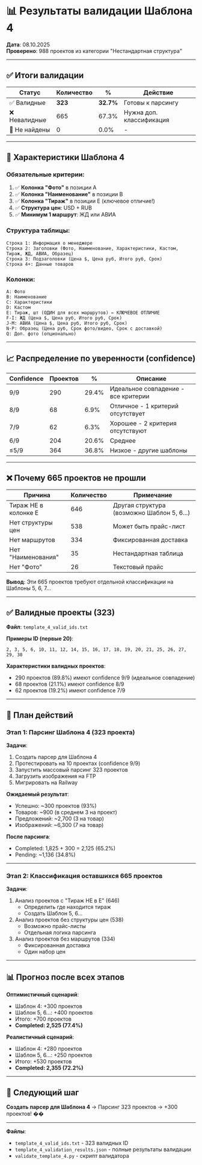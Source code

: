# 📊 Результаты валидации Шаблона 4

**Дата**: 08.10.2025  
**Проверено**: 988 проектов из категории "Нестандартная структура"

---

## ✅ Итоги валидации

| Статус | Количество | % | Действие |
|--------|------------|---|----------|
| ✅ Валидные | **323** | **32.7%** | Готовы к парсингу |
| ❌ Невалидные | 665 | 67.3% | Нужна доп. классификация |
| 📁 Не найдены | 0 | 0.0% | - |

---

## 🎯 Характеристики Шаблона 4

### Обязательные критерии:

1. ✅ **Колонка "Фото"** в позиции A
2. ✅ **Колонка "Наименование"** в позиции B
3. ✅ **Колонка "Тираж"** в позиции E (ключевое отличие!)
4. ✅ **Структура цен**: USD + RUB
5. ✅ **Минимум 1 маршрут**: ЖД или АВИА

### Структура таблицы:

```
Строка 1: Информация о менеджере
Строка 2: Заголовки (Фото, Наименование, Характеристики, Кастом, Тираж, ЖД, АВИА, Образец)
Строка 3: Подзаголовки (Цена $, Цена руб, Итого руб, Срок)
Строка 4+: Данные товаров
```

### Колонки:

```
A: Фото
B: Наименование
C: Характеристики
D: Кастом
E: Тираж, шт (ОДИН для всех маршрутов) ← КЛЮЧЕВОЕ ОТЛИЧИЕ
F-I: ЖД (Цена $, Цена руб, Итого руб, Срок)
J-M: АВИА (Цена $, Цена руб, Итого руб, Срок)
N-P: Образец (Цена руб, Срок фото/видео, Срок с доставкой)
Q: Доп. фото (опционально)
```

---

## 📈 Распределение по уверенности (confidence)

| Confidence | Проектов | % | Описание |
|------------|----------|---|----------|
| 9/9 | 290 | 29.4% | Идеальное совпадение - все критерии |
| 8/9 | 68 | 6.9% | Отличное - 1 критерий отсутствует |
| 7/9 | 62 | 6.3% | Хорошее - 2 критерия отсутствуют |
| 6/9 | 204 | 20.6% | Среднее |
| ≤5/9 | 364 | 36.8% | Низкое - другие шаблоны |

---

## ❌ Почему 665 проектов не прошли

| Причина | Количество | Примечание |
|---------|------------|------------|
| Тираж НЕ в колонке E | 646 | Другая структура (возможно Шаблон 5, 6...) |
| Нет структуры цен | 538 | Может быть прайс-лист |
| Нет маршрутов | 334 | Фиксированная доставка |
| Нет "Наименования" | 35 | Нестандартная таблица |
| Нет "Фото" | 26 | Текстовый прайс |

**Вывод**: Эти 665 проектов требуют отдельной классификации на Шаблоны 5, 6, 7...

---

## ✅ Валидные проекты (323)

**Файл**: `template_4_valid_ids.txt`

**Примеры ID (первые 20)**:
```
2, 3, 5, 6, 10, 11, 12, 14, 15, 16, 17, 18, 19, 20, 21, 25, 26, 27, 29, 30
```

**Характеристики валидных проектов**:
- 290 проектов (89.8%) имеют confidence 9/9 (идеальное совпадение)
- 68 проектов (21.1%) имеют confidence 8/9
- 62 проектов (19.2%) имеют confidence 7/9

---

## 🚀 План действий

### Этап 1: Парсинг Шаблона 4 (323 проекта)

**Задачи**:
1. Создать парсер для Шаблона 4
2. Протестировать на 10 проектах (confidence 9/9)
3. Запустить массовый парсинг 323 проектов
4. Загрузить изображения на FTP
5. Мигрировать на Railway

**Ожидаемый результат**:
- Успешно: ~300 проектов (93%)
- Товаров: ~900 (в среднем 3 на проект)
- Предложений: ~2,700 (3 на товар)
- Изображений: ~6,300 (7 на товар)

**После парсинга**:
- Completed: 1,825 + 300 = 2,125 (65.2%)
- Pending: ~1,136 (34.8%)

---

### Этап 2: Классификация оставшихся 665 проектов

**Задачи**:
1. Анализ проектов с "Тираж НЕ в E" (646)
   - Определить где находится тираж
   - Создать Шаблон 5, 6...
2. Анализ проектов без структуры цен (538)
   - Возможно прайс-листы
   - Отдельная логика парсинга
3. Анализ проектов без маршрутов (334)
   - Фиксированная доставка
   - Один набор цен

---

## 📊 Прогноз после всех этапов

**Оптимистичный сценарий**:
- Шаблон 4: +300 проектов
- Шаблон 5, 6...: +400 проектов
- Итого: +700 проектов
- **Completed: 2,525 (77.4%)**

**Реалистичный сценарий**:
- Шаблон 4: +280 проектов
- Шаблон 5, 6...: +250 проектов
- Итого: +530 проектов
- **Completed: 2,355 (72.2%)**

---

## 📝 Следующий шаг

**Создать парсер для Шаблона 4** → Парсинг 323 проектов → +300 проектов! ��

---

**Файлы**:
- `template_4_valid_ids.txt` - 323 валидных ID
- `template_4_validation_results.json` - полные результаты валидации
- `validate_template_4.py` - скрипт валидатора

